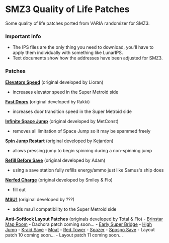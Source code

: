 # SMZ3 Quality of Life Patches
Some quality of life patches ported from VARIA randomizer for SMZ3.

### Important Info
- The IPS files are the only thing you need to download, you'll have to apply them individually with something like LunarIPS.
- Text documents show how the addresses have been adjusted for SMZ3.

### Patches
[**Elevators Speed**](ips/elevators_speed_smz3.ips "elevators_speed_smz3.ips") (original developed by Lioran)
- increases elevator speed in the Super Metroid side

[**Fast Doors**](ips/fast_doors_smz3.ips "fast_doors_smz3.ips") (original developed by Rakki)
- increases door transition speed in the Super Metroid side

[**Infinite Space Jump**](ips/Infinite_Space_Jump_smz3.ips "Infinite_Space_Jump_smz3.ips") (original developed by MetConst)
- removes all limitation of Space Jump so it may be spammed freely
	
[**Spin Jump Restart**](ips/spinjumprestart_smz3.ips "spinjumprestart_smz3.ips") (original developed by Kejardon)
- allows pressing jump to begin spinning during a non-spinning jump 

[**Refill Before Save**](ips/refill_before_save_smz3.ips "refill_before_save_smz3.ips") (original developed by Adam)
- using a save station fully refills energy/ammo just like Samus's ship does

[**Nerfed Charge**](ips/nerfed_charge_smz3.ips "nerfed_charge_smz3.ips") (original developed by Smiley & Flo)
- fill out

[**MSU1**](ips/supermetroid_msu1_smz3.ips "supermetroid_msu1_smz3.ips") (original developed by ???)
- adds msu1 compatibility to the Super Metroid side

**Anti-Softlock Layout Patches** (originals developed by Total & Flo)
	- [Brinstar Map Room](ips/brinstar_map_room_smz3.ips "brinstar_map_room_smz3.ips")
	- Dachora patch coming soon...
	- [Early Super Bridge](ips/early_super_bridge_smz3.ips "early_super_bridge_smz3.ips")
	- [High Jump](ips/high_jump_smz3.ips "high_jump_smz3.ips")
	- [Kraid Save](ips/kraid_save_smz3.ips "kraid_save_smz3.ips")
	- [Moat](ips/moat_smz3.ips "moat_smz3.ips")
	- [Red Tower](ips/red_tower_smz3.ips "red_tower_smz3.ips")
	- [Spazer](ips/spazer_smz3.ips "spazer_smz3.ips")
	- [Spospo Save](ips/spospo_save_smz3.ips "spospo_save_smz3.ips")
	- Layout patch 10 coming soon...
    - Layout patch 11 coming soon...